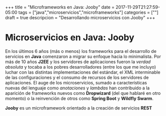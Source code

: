 +++
title = "Microframeworks en Java: Jooby"
date = 2017-11-29T21:27:59-05:00
tags = ["java","microservicios","microframeworks"]
categories = [""]
draft = true
descripcion = "Desarrollando microservicios con Jooby"
+++

# Microservicios en Java: Jooby

En los últimos 6 años (más o menos) los frameworks para el desarrollo de
servicios en **Java** comenzaron a migrar su enfoque hacia lo minimalista. Por
más de 10 años **J2EE** y los servidores de aplicaciones fueron la *verdad
absoluta* y tocaba a los pobres desarrolladores (entre los que me incluyo)
luchar con las distintas implementaciones del estándar, el XML interminable de
las configuraciones y el consumo de recursos de los servidores de aplicaciones.
El auge de los microservicios, sumado a características nuevas del lenguaje como
*anotaciones* y *lambdas* han contribuido a la aparición de frameworks nuevos
como **Dropwizard** (del que hablaré en otro momento) o la reinvención de otros
como **Spring Boot** y **Wildfly Swarm**.

**Jooby** es un microframework orientado a la creación de servicios **REST**

